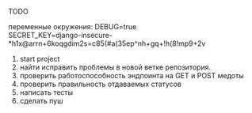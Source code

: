 TODO

переменные окружения:
DEBUG=true  
SECRET_KEY=django-insecure-*h1x@arrn+6koqgdim2s=c85(#a(35ep^nh+gq+!h(8!mp9+2v

1. start project
2. найти исправить проблемы в новой ветке репозитория.
3. проверить работоспособность эндпоинта на GET и POST медоты
4. проверить правильность отдаваемых статусов
5. написать тесты
6. сделать пуш